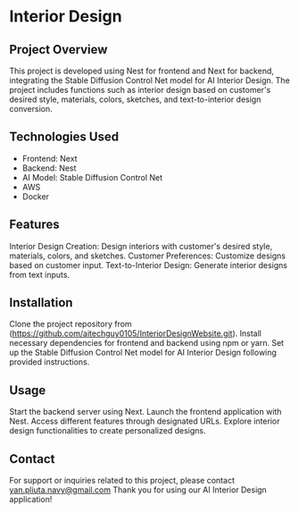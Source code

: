 # Interior Design
## Project Overview
This project is developed using Nest for frontend and Next for backend, integrating the Stable Diffusion Control Net model for AI Interior Design. The project includes functions such as interior design based on customer's desired style, materials, colors, sketches, and text-to-interior design conversion.

## Technologies Used
- Frontend: Next
- Backend: Nest
- AI Model: Stable Diffusion Control Net
- AWS
- Docker
## Features
Interior Design Creation: Design interiors with customer's desired style, materials, colors, and sketches.
Customer Preferences: Customize designs based on customer input.
Text-to-Interior Design: Generate interior designs from text inputs.
## Installation
Clone the project repository from (https://github.com/aitechguy0105/InteriorDesignWebsite.git).
Install necessary dependencies for frontend and backend using npm or yarn.
Set up the Stable Diffusion Control Net model for AI Interior Design following provided instructions.
## Usage
Start the backend server using Next.
Launch the frontend application with Nest.
Access different features through designated URLs.
Explore interior design functionalities to create personalized designs.

## Contact

For support or inquiries related to this project, please contact yan.pliuta.navy@gmail.com
Thank you for using our AI Interior Design application!